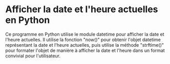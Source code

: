 # Afficher la date et l'heure actuelles en Python

Ce programme en Python utilise le module datetime pour afficher la date et l'heure actuelles. 
Il utilise la fonction "now()" pour obtenir l'objet datetime représentant la date et l'heure actuelles, puis utilise la méthode "strftime()" pour formater
l'objet de manière à afficher la date et l'heure dans un format convivial pour l'utilisateur.
